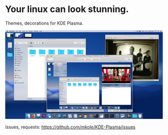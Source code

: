 # Your linux can look stunning.
Themes, decorations for KDE Plasma.

![Alt text](https://github.com/mkole/KDE-Plasma/blob/master/Kvantum%20Themes/MLight%20Blurred.png?raw=true)


Issues, requests: https://github.com/mkole/KDE-Plasma/issues
